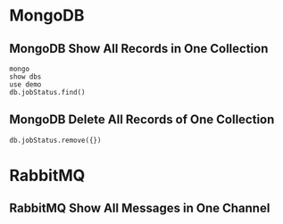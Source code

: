 # MongoDB
## MongoDB Show All Records in One Collection
```
mongo
show dbs
use demo
db.jobStatus.find()
```

## MongoDB Delete All Records of One Collection
```
db.jobStatus.remove({})
```

# RabbitMQ
## RabbitMQ Show All Messages in One Channel
```
```
